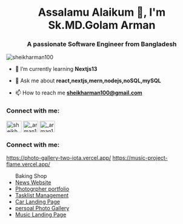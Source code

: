 <h1 align="center">Assalamu Alaikum 👋, I'm Sk.MD.Golam Arman</h1>
<h3 align="center">A passionate Software Engineer from Bangladesh</h3>

<p align="left"> <img src="https://komarev.com/ghpvc/?username=sheikharman100&label=Profile%20views&color=0e75b6&style=flat" alt="sheikharman100" /> </p>

- 🌱 I’m currently learning **Nextjs13**

- 💬 Ask me about **react,nextjs,mern,nodejs,noSQL,mySQL**

- 📫 How to reach me **sheikharman100@gmail.com**

<h3 align="left">Connect with me:</h3>
<p align="left">
<a href="https://fb.com/sheikh arman" target="blank"><img align="center" src="https://raw.githubusercontent.com/rahuldkjain/github-profile-readme-generator/master/src/images/icons/Social/facebook.svg" alt="sheikh arman" height="30" width="40" /></a>
<a href="https://instagram.com/_arman100__" target="blank"><img align="center" src="https://raw.githubusercontent.com/rahuldkjain/github-profile-readme-generator/master/src/images/icons/Social/instagram.svg" alt="_arman100__" height="30" width="40" /></a>
<a href="https://www.linkedin.com/in/sheikharman100/" target="blank"><img align="center" src="https://cdn.jsdelivr.net/npm/simple-icons@3.0.1/icons/linkedin.svg" alt="_arman100__" height="30" width="40" /></a>
</p>
</p>
<h3 align="left">Connect with me:</h3>




https://photo-gallery-two-iota.vercel.app/
https://music-project-flame.vercel.app/

<ul align="left>
  <li><a href="https://baking-tales-v2.vercel.app/">Baking Shop<a/></li>
    <li><a href="https://news-journal-kcez.vercel.app">News Website</a></li>
    <li><a href="https://photographer-portfolio-six.vercel.app">Photogrpher portfolio</a></li>
    <li><a href="https://task-list-mern-app.vercel.app">Tasklist Management</a></li>
    <li><a href="https://superb-pixie-9d1a7d.netlify.app/">Car Landing Page</a></li>
    <li><a href="https://photo-gallery-two-iota.vercel.app/">persoal Photo Gallery</a></li>
    <li><a href="https://music-project-flame.vercel.app/">Music Landing Page</a></li>
      
</ul>

